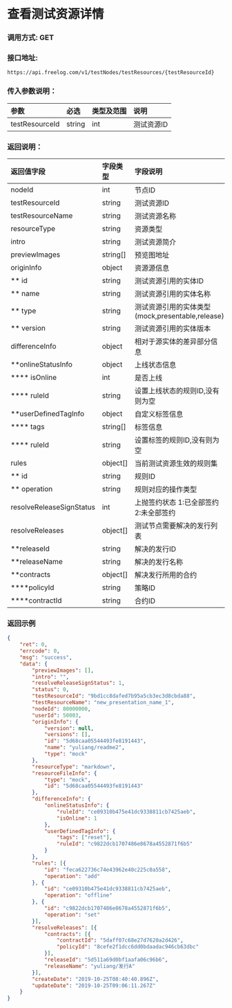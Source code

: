 # 查看测试资源详情

### 调用方式: GET

### 接口地址:

```
https://api.freelog.com/v1/testNodes/testResources/{testResourceId}
```

### 传入参数说明：
| 参数 | 必选 | 类型及范围 | 说明 |
| :--- | :--- | :--- | :--- |
| testResourceId | string | int | 测试资源ID |

### 返回说明：

| 返回值字段 | 字段类型 | 字段说明 |
| :--- | :--- | :--- |
| nodeId | int| 节点ID |
| testResourceId | string | 测试资源ID |
| testResourceName | string | 测试资源名称 |
| resourceType | string | 资源类型 |
| intro | string | 测试资源简介 |
| previewImages | string[] | 预览图地址 |
| originInfo | object | 资源源信息 |
| ** id | string | 测试资源引用的实体ID |
| ** name | string | 测试资源引用的实体名称 |
| ** type | string | 测试资源引用的实体类型 (mock,presentable,release) |
| ** version | string |测试资源引用的实体版本 |
| differenceInfo | object | 相对于源实体的差异部分信息 |
| **onlineStatusInfo | object | 上线状态信息 |
| **** isOnline | int | 是否上线 |
| **** ruleId | string | 设置上线状态的规则ID,没有则为空 |
| **userDefinedTagInfo | object | 自定义标签信息 |
| **** tags | string[] | 标签信息 |
| **** ruleId | string | 设置标签的规则ID,没有则为空 |
| rules | object[] | 当前测试资源生效的规则集 |
| ** id | string | 规则ID |
| ** operation | string | 规则对应的操作类型 |
| resolveReleaseSignStatus | int | 上抛签约状态 1:已全部签约 2:未全部签约|
| resolveReleases | object[] | 测试节点需要解决的发行列表 |
| **releaseId | string | 解决的发行ID |
| **releaseName | string | 解决的发行名称 |
| **contracts | object[] | 解决发行所用的合约 |
| ****policyId | string | 策略ID |
| ****contractId | string | 合约ID |

### 返回示例

```json
{
	"ret": 0,
	"errcode": 0,
	"msg": "success",
	"data": {
		"previewImages": [],
		"intro": "",
		"resolveReleaseSignStatus": 1,
		"status": 0,
		"testResourceId": "9bd1cc8dafed7b95a5cb3ec3d8cbda88",
		"testResourceName": "new_presentation_name_1",
		"nodeId": 80000000,
		"userId": 50003,
		"originInfo": {
			"version": null,
			"versions": [],
			"id": "5d68caa05544493fe8191443",
			"name": "yuliang/readme2",
			"type": "mock"
		},
		"resourceType": "markdown",
		"resourceFileInfo": {
			"type": "mock",
			"id": "5d68caa05544493fe8191443"
		},
		"differenceInfo": {
			"onlineStatusInfo": {
				"ruleId": "ce09310b475e41dc9338811cb7425aeb",
				"isOnline": 1
			},
			"userDefinedTagInfo": {
				"tags": ["reset"],
				"ruleId": "c9822dcb1707486e8678a4552871f6b5"
			}
		},
		"rules": [{
			"id": "feca622736c74e43962e40c225c0a558",
			"operation": "add"
		}, {
			"id": "ce09310b475e41dc9338811cb7425aeb",
			"operation": "offline"
		}, {
			"id": "c9822dcb1707486e8678a4552871f6b5",
			"operation": "set"
		}],
		"resolveReleases": [{
			"contracts": [{
				"contractId": "5daff07c68e27d7620a2d426",
				"policyId": "8cefe2f1dcc6dd0bdaadac946cb63dbc"
			}],
			"releaseId": "5d511a69d0bf1aafa06c96b6",
			"releaseName": "yuliang/发行A"
		}],
		"createDate": "2019-10-25T08:40:40.896Z",
		"updateDate": "2019-10-25T09:06:11.267Z"
	}
}
```
